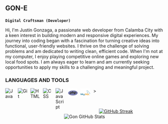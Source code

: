 ## GON-E
**`Digital Craftsman (Developer)`**


Hi, I'm Justin Gonzaga, a passionate web developer from Calamba City with a keen interest in building modern and responsive digital experiences. My journey into coding began with a fascination for turning creative ideas into functional, user-friendly websites. I thrive on the challenge of solving problems and am dedicated to writing clean, efficient code. When I'm not at my computer, I enjoy playing competitive online games and exploring new local food spots. I am always eager to learn and am currently seeking opportunities to apply my skills to a challenging and meaningful project.




### LANGUAGES AND TOOLS

<img align="left" alt="Java" width="30px" style="padding-right:10px;" src="https://cdn.jsdelivr.net/gh/devicons/devicon/icons/java/java-original.svg"/>>
<img align="left" alt="Git" width="30px" style="padding-right:10px;" src="https://cdn.jsdelivr.net/gh/devicons/devicon/icons/git/git-original.svg" />
<img align="left" alt="HTML" width="30px" style="padding-right:10px;" src="https://cdn.jsdelivr.net/gh/devicons/devicon/icons/html5/html5-plain.svg" />
<img align="left" alt="CSS" width="30px" style="padding-right:10px;" src="https://cdn.jsdelivr.net/gh/devicons/devicon/icons/css3/css3-plain.svg" />
<img align="left" alt="JavaScript" width="30px" style="padding-right:10px;" src="https://cdn.jsdelivr.net/gh/devicons/devicon/icons/javascript/javascript-plain.svg" />
<img align="left" alt="JavaScript" width="30px" style="padding-right:10px;" src="https://github.com/devicons/devicon/blob/master/icons/php/php-original.svg" />
<img align="left" alt="JavaScript" width="30px" style="padding-right:10px;" src="https://github.com/devicons/devicon/blob/master/icons/mysql/mysql-original-wordmark.svg" />
<br />
<br></br>
<div align="center">
<a href="https://git.io/streak-stats"><img src="https://streak-stats.demolab.com?user=GON-E&theme=nightowl" alt="GitHub Streak" /></a>
  <br>
<img src="https://github-readme-stats.vercel.app/api?username=GON-E&theme=nightowl&show_icons=true&hide_border=false&count_private=true" alt="Gon GitHub Stats" />
  </div>
